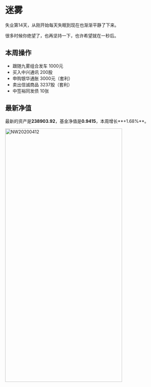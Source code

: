 # 迷雾
失业第14天，从刚开始每天失眠到现在也渐渐平静了下来。

很多时候你绝望了，也再坚持一下，也许希望就在一秒后。

## 本周操作
- 跟随九雾组合发车 1000元
- 买入中兴通讯 200股
- 申购银华通胀 3000元（套利）
- 卖出信诚商品 3237股（套利）
- 中签裕同发债 10张

## 最新净值

最新的资产是**238903.92**，基金净值是**0.9415**，本周增长**+1.68%**。

 <img src="./_images/investment/NW20200412.PNG" width="375" height="812" alt="NW20200412" align="center"/>